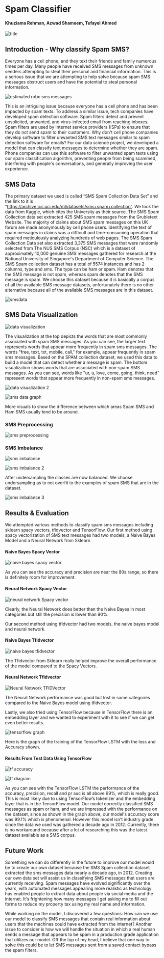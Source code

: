 # Spam Classifier

#### Khuziama Rehman, Azwad Shameem, Tufayel Ahmed

![title](https://user-images.githubusercontent.com/69356399/207983824-43ea5e10-28fc-4693-a314-e90550c96930.png)

## Introduction - Why classify Spam SMS?

Everyone has a cell phone, and they text their friends and family numerous times per day. Many people have received SMS messages from unknown senders attempting to steal their personal and financial information. This is a serious issue that we are attempting to help solve because spam SMS messages obstruct users and have the potential to steal personal information. 

![estimated robo sms messages](https://user-images.githubusercontent.com/69356399/207984001-b3a1b460-6635-4896-9804-72bc050e73c4.png)

This is an intriguing issue because everyone has a cell phone and has been impacted by spam texts. To address a similar issue, tech companies have developed spam detection software. Spam filters detect and prevent unsolicited, unwanted, and virus-infected email from reaching inboxes. Spam filters are used by Internet service providers (ISPs) to ensure that they do not send spam to their customers. Why don't cell phone companies develop software to filter unwanted SMS text messages similar to spam detection software for emails? For our data science project, we developed a model that can classify text messages to determine whether they are spam. Phone companies can use this software to filter unwanted spam texts using our spam classification algorithm, preventing people from being scammed, interfering with people's conversations, and generally improving the user experience.

## SMS Data

The primary dataset we used is called “SMS Spam Collection Data Set” and the link to it is “https://archive.ics.uci.edu/ml/datasets/sms+spam+collection”. We took the data from Kaggle, which cites the University as their source. The SMS Spam Collection data set extracted 425 SMS spam messages from the Grubletext Website. The majority of claims about SMS spam messages on this UK forum are made anonymously by cell phone users. Identifying the text of spam messages in claims was a difficult and time-consuming operation that required meticulously analyzing hundreds of web pages. The SMS Spam Collection Data set also extracted 3,375 SMS messages that were randomly selected from The NUS SMS Corpus (NSC) which is a dataset of approximately 10,000 genuine SMS messages gathered for research at the National University of Singapore's Department of Computer Science. The SMS Spam collection dataset has a total of 5574 instances and has 2 columns, type and sms. The type can be ham or spam. Ham denotes that the SMS message is not spam, whereas spam denotes that the SMS message is spam. We choose this dataset because it is basically a corpus of all the available SMS message datasets, unfortunately there is no other alternative because all of the available SMS messages are in this dataset.

![smsdata](https://user-images.githubusercontent.com/69356399/207986043-b507ea5b-176f-4b4d-af30-4f28ccfb4beb.png)



## SMS Data Visualization

![data visualization](https://user-images.githubusercontent.com/69356399/207984747-130da9a6-fbc9-4096-9799-3077aea686be.png)


The visualization at the top depicts the words that are most commonly associated with spam SMS messages. As you can see, the larger text represents words that appear more frequently in spam sms messages. The words "free, text, txt, mobile, call," for example, appear frequently in spam sms messages. Based on the SPAM collection dataset, we used this data to build a model that can detect whether a message is spam. The bottom visualization shows words that are associated with non-spam SMS messages. As you can see, words like "ur, u, love, come, going, think, need" represent words that appear more frequently in non-spam sms messages.

![data visualization 2](https://user-images.githubusercontent.com/69356399/207984813-9a052813-15ab-4c44-95d1-1636b1bf305b.png)

![sms data graph](https://user-images.githubusercontent.com/69356399/207986227-54f4f184-7133-40cc-b58e-69e3f3f7581a.png)

More visuals to show the difference between which areas Spam SMS and Ham SMS usually tend to be around.

### SMS Preprocessing

![sms preprocessing](https://user-images.githubusercontent.com/69356399/207986420-b6e4d955-3de2-414c-836a-c42e4c3fa70d.png)

### SMS Imbalance

![sms imbalance](https://user-images.githubusercontent.com/69356399/207986505-c8d7026a-ec25-44f3-817b-982613e2a597.png)

![sms imbalance 2](https://user-images.githubusercontent.com/69356399/207986574-a406e160-a416-47c3-ab46-7b3d847a4391.png)

After undersampling the classes are now balanced. We choose undersampling as to not overfit to the examples of spam SMS that are in the dataset.

![sms imbalance 3](https://user-images.githubusercontent.com/69356399/207986640-1f7452ed-1bd8-4566-93f4-3868a0e858fa.png)


## Results & Evaluation 

We attempted various methods to classify spam sms messages including sklearn spacy vectors, tfidvector and TensorFlow. Our first method using spacy vectorization of SMS text messages had two models, a Naive Bayes Model and a Neural Network from Sklearn.

#### Naive Bayes Spacy Vector 

![naive bayes spacy vector](https://user-images.githubusercontent.com/69356399/207985035-2a790207-85a6-4798-a915-a82e443176ae.png)

As you can see the accuracy and precision are near the 80s range, so there is definitely room for improvement.

#### Neural Network Spacy Vector

![neural network Spacy vector](https://user-images.githubusercontent.com/69356399/207985164-12791ba6-bd92-4a0e-89c5-57211c23ff0c.png)

Clearly, the Neural Network does better than the Naive Bayes in most categories but still the precision is lower than 90%. 

Our second method using tfidvector had two models, the naive bayes model and neural network.

#### Naive Bayes Tfidvector

![naive bayes tfidvector](https://user-images.githubusercontent.com/69356399/207985350-be5ba3b0-d66c-400c-a4d5-392cfb981588.png)

The Tfidvector from Sklearn really helped improve the overall performance of the model compared to the Spacy Vectors.

#### Neural Network Tfidvector

![Neural Network TFIDVector](https://user-images.githubusercontent.com/69356399/207985491-028b3fa3-3b32-419a-bd05-a66c2d1724cf.png)

The Neural Network performance was good but lost in some categories compared to the Naive Bayes model using tfidvector.

Lastly, we also tried using TensorFlow because in TensorFlow there is an embedding layer and we wanted to experiment with it to see if we can get even better results.

![tensorflow graph](https://user-images.githubusercontent.com/69356399/207985587-f75ce2de-5ea3-49f5-a77d-a4e02e405393.png)

Here is the graph of the training of the TensorFlow LSTM with the loss and Accuracy shown.

#### Results From Test Data Using TensorFlow

![tf accuracy](https://user-images.githubusercontent.com/69356399/207985668-4225b528-3182-4515-845b-ea6a0b481937.png)

![tf diagram](https://user-images.githubusercontent.com/69356399/207985743-0ce8ce6f-4a25-4d19-8d36-9661e1846ab3.png)

As you can see with the TensorFlow LSTM the performance of the accuracy, precision, recall and pr auc is all above 99%, which is really good. This is most likely due to using TensorFlow’s tokenizer and the embedding layer that is in the TensorFlow model. Our model correctly classified SMS messages as spam or ham, and we are impressed with the performance on the dataset, since as shown in the graph above, our model's accuracy score was 99.1% which is phenomenal. However this model isn't industry grade since the data we used was gathered a decade ago in 2012. Currently, there is no workaround because after a lot of researching this was the latest dataset available as a SMS corpus.

## Future Work

Something we can do differently in the future to improve our model would be to create our own dataset because the SMS Spam collection dataset extracted the sms messages data nearly a decade ago, in 2012. Creating our own data set will assist us in classifying SMS messages that users are currently receiving. Spam messages have evolved significantly over the years, with automated messages appearing more realistic as technology has enabled people to extract data about people via social media and the internet. It's frightening how many messages I get asking me to fill out forms to reduce my property tax using my real name and information. 

While working on the model, I discovered a few questions: How can we use our model to classify SMS messages that contain real information about users that the machines could have extracted from the internet? Another issue to consider is how we will handle the situation in which a real human sends a message that appears to be spam in a production grade application that utilizes our model. Off the top of my head, I believe that one way to solve this could be to let SMS messages sent from a saved contact bypass the spam filters.





